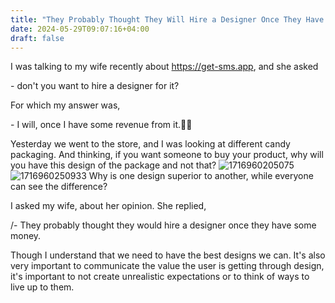 ```yaml
---
title: "They Probably Thought They Will Hire a Designer Once They Have Some Money 🖌️💸"
date: 2024-05-29T09:07:16+04:00
draft: false
---
```


I was talking to my wife recently about https://get-sms.app, and she asked 

\- don't you want to hire a designer for it? 

For which my answer was, 

\- I will, once I have some revenue from it.💅🏻



Yesterday we went to the store, and I was looking at different candy packaging. And thinking, if you want someone to buy your product, why will you have this design of the package and not that? 
![1716960205075](/images/they-probably-thought-they-will-hire-a-designer-once-they-have-some-money/1716960205075.png)
![1716960250933](/images/they-probably-thought-they-will-hire-a-designer-once-they-have-some-money/1716960250933.png)
Why is one design superior to another, while everyone can see the difference?

I asked my wife, about her opinion. She replied, 

/- They probably thought they would hire a designer once they have some money.


Though I understand that we need to have the best designs we can. It's also very important to communicate the value the user is getting through design, it's important to not create unrealistic expectations or to think of ways to live up to them.